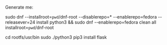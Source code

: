 Generate me: 

sudo dnf --installroot=`pwd`/dnf-root --disablerepo=*  --enablerepo=fedora --releasever=24 install python3 && sudo dnf --enablerepo=fedora clean all installroot=`pwd`/dnf-root

cd rootfs/usr/bin
sudo ./python3 pip3 install flask

